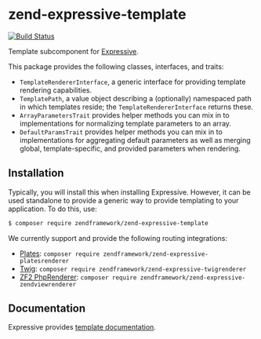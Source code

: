 # zend-expressive-template

[![Build Status](https://secure.travis-ci.org/zendframework/zend-expressive-template.svg?branch=master)](https://secure.travis-ci.org/zendframework/zend-expressive-template)

Template subcomponent for [Expressive](https://github.com/zendframework/zend-expressive).

This package provides the following classes, interfaces, and traits:

- `TemplateRendererInterface`, a generic interface for providing template
  rendering capabilities.
- `TemplatePath`, a value object describing a (optionally) namespaced path in
  which templates reside; the `TemplateRendererInterface` returns these.
- `ArrayParametersTrait` provides helper methods you can mix in to
  implementations for normalizing template parameters to an array.
- `DefaultParamsTrait` provides helper methods you can mix in to
  implementations for aggregating default parameters as well as merging global,
  template-specific, and provided parameters when rendering.

## Installation

Typically, you will install this when installing Expressive. However, it can be
used standalone to provide a generic way to provide templating to your
application. To do this, use:

```bash
$ composer require zendframework/zend-expressive-template
```

We currently support and provide the following routing integrations:

- [Plates](https://github.com/thephpleague/plates):
  `composer require zendframework/zend-expressive-platesrenderer`
- [Twig](http://twig.sensiolabs.org/):
  `composer require zendframework/zend-expressive-twigrenderer`
- [ZF2 PhpRenderer](https://github.com/zendframework/zend-view):
  `composer require zendframework/zend-expressive-zendviewrenderer`

## Documentation

Expressive provides [template documentation](https://zendframework.github.io/zend-expressive/features/template/intro/).
